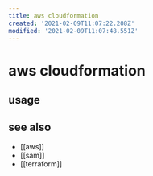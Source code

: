 ```yaml
---
title: aws cloudformation
created: '2021-02-09T11:07:22.208Z'
modified: '2021-02-09T11:07:48.551Z'
---
```


# aws cloudformation

## usage

## see also
- [[aws]]
- [[sam]]
- [[terraform]]
